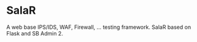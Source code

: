 # SalaR
A web base IPS/IDS, WAF, Firewall, ... testing framework.
SalaR based on Flask and SB Admin 2.


